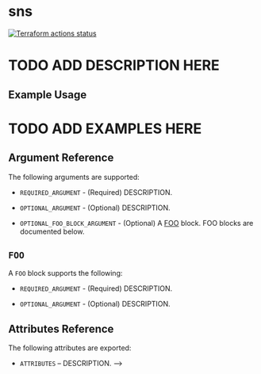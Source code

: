 # sns

[![Terraform actions status](https://github.com/techservicesillinois/terraform-aws-sns/workflows/terraform/badge.svg)](https://github.com/techservicesillinois/terraform-aws-sns/actions)

# TODO ADD DESCRIPTION HERE

Example Usage
-----------------

# TODO ADD EXAMPLES HERE

Argument Reference
-----------------

The following arguments are supported:

* `REQUIRED_ARGUMENT` - (Required) DESCRIPTION.

* `OPTIONAL_ARGUMENT` - (Optional) DESCRIPTION.

* `OPTIONAL_FOO_BLOCK_ARGUMENT` - (Optional) A [FOO](#FOO) block. FOO blocks are documented below.

`FOO`
-----------------

A `FOO` block supports the following:

* `REQUIRED_ARGUMENT` - (Required) DESCRIPTION.

* `OPTIONAL_ARGUMENT` - (Optional) DESCRIPTION.

Attributes Reference
--------------------

The following attributes are exported:

* `ATTRIBUTES` – DESCRIPTION.
-->
